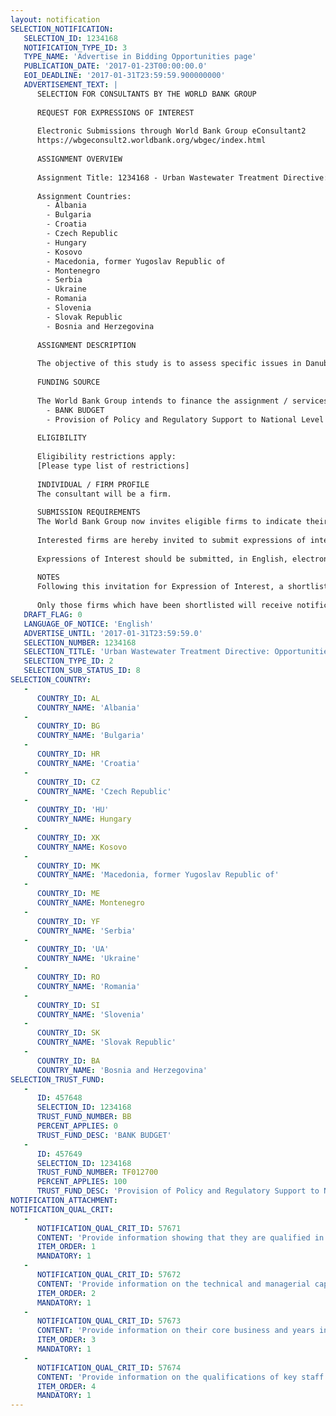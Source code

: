 ```yaml
---
layout: notification
SELECTION_NOTIFICATION: 
   SELECTION_ID: 1234168
   NOTIFICATION_TYPE_ID: 3
   TYPE_NAME: 'Advertise in Bidding Opportunities page'
   PUBLICATION_DATE: '2017-01-23T00:00:00.0'
   EOI_DEADLINE: '2017-01-31T23:59:59.900000000'
   ADVERTISEMENT_TEXT: |
      SELECTION FOR CONSULTANTS BY THE WORLD BANK GROUP
      
      REQUEST FOR EXPRESSIONS OF INTEREST
      
      Electronic Submissions through World Bank Group eConsultant2
      https://wbgeconsult2.worldbank.org/wbgec/index.html
      
      ASSIGNMENT OVERVIEW
      
      Assignment Title: 1234168 - Urban Wastewater Treatment Directive: Opportunities of EU accession
      
      Assignment Countries:
        - Albania
        - Bulgaria
        - Croatia
        - Czech Republic
        - Hungary
        - Kosovo
        - Macedonia, former Yugoslav Republic of
        - Montenegro
        - Serbia
        - Ukraine
        - Romania
        - Slovenia
        - Slovak Republic
        - Bosnia and Herzegovina
      
      ASSIGNMENT DESCRIPTION
      
      The objective of this study is to assess specific issues in Danube Basin region regarding: (i) implementation, (ii) outcomes; and (iii) sustainability (mostly from the point of view of affordability) of the UWWTD in the Danube Region. While the study will primarily base its assessment in the experience of current EU members countries within the Danube River Basin in the directive implementation, the work is expected to also benefit EU candidates and potential candidate countries from the region (meaning almost all other countries of the region). In this first stage, the study will not seek to answer all of those questions conclusively, but rather to provide sufficient elements needed to initiate an in depth discussion on achievement and appropriateness of UWWT directive implementation in DRB. In parallel, the study will also seek to document specific good practices that might show how to improve implementation efficiency.
      
      FUNDING SOURCE
      
      The World Bank Group intends to finance the assignment / services described below under the following:
        - BANK BUDGET
        - Provision of Policy and Regulatory Support to National Level Authorities and Support to Program Implementation - Component 1 (Bank Executed)
      
      ELIGIBILITY
      
      Eligibility restrictions apply:
      [Please type list of restrictions]
      
      INDIVIDUAL / FIRM PROFILE
      The consultant will be a firm. 
      
      SUBMISSION REQUIREMENTS
      The World Bank Group now invites eligible firms to indicate their interest in providing the services.  Interested firms must provide information indicating that they are qualified to perform the services (brochures, description of similar assignments, experience in similar conditions, availability of appropriate skills among staff, etc. for firms; CV and cover letter for individuals).  Please note that the total size of all attachments should be less than 5MB.  Consultants may associate to enhance their qualifications.
      
      Interested firms are hereby invited to submit expressions of interest.
      
      Expressions of Interest should be submitted, in English, electronically through World Bank Group eConsultant2 (https://wbgeconsult2.worldbank.org/wbgec/index.html)
      
      NOTES
      Following this invitation for Expression of Interest, a shortlist of qualified firms will be formally invited to submit proposals. Shortlisting and selection will be subject to the availability of funding.
      
      Only those firms which have been shortlisted will receive notification. No debrief will be provided to firms which have not been shortlisted.
   DRAFT_FLAG: 0
   LANGUAGE_OF_NOTICE: 'English'
   ADVERTISE_UNTIL: '2017-01-31T23:59:59.0'
   SELECTION_NUMBER: 1234168
   SELECTION_TITLE: 'Urban Wastewater Treatment Directive: Opportunities of EU accession'
   SELECTION_TYPE_ID: 2
   SELECTION_SUB_STATUS_ID: 8
SELECTION_COUNTRY: 
   - 
      COUNTRY_ID: AL
      COUNTRY_NAME: 'Albania'
   - 
      COUNTRY_ID: BG
      COUNTRY_NAME: 'Bulgaria'
   - 
      COUNTRY_ID: HR
      COUNTRY_NAME: 'Croatia'
   - 
      COUNTRY_ID: CZ
      COUNTRY_NAME: 'Czech Republic'
   - 
      COUNTRY_ID: 'HU'
      COUNTRY_NAME: Hungary
   - 
      COUNTRY_ID: XK
      COUNTRY_NAME: Kosovo
   - 
      COUNTRY_ID: MK
      COUNTRY_NAME: 'Macedonia, former Yugoslav Republic of'
   - 
      COUNTRY_ID: ME
      COUNTRY_NAME: Montenegro
   - 
      COUNTRY_ID: YF
      COUNTRY_NAME: 'Serbia'
   - 
      COUNTRY_ID: 'UA'
      COUNTRY_NAME: 'Ukraine'
   - 
      COUNTRY_ID: RO
      COUNTRY_NAME: 'Romania'
   - 
      COUNTRY_ID: SI
      COUNTRY_NAME: 'Slovenia'
   - 
      COUNTRY_ID: SK
      COUNTRY_NAME: 'Slovak Republic'
   - 
      COUNTRY_ID: BA
      COUNTRY_NAME: 'Bosnia and Herzegovina'
SELECTION_TRUST_FUND: 
   - 
      ID: 457648
      SELECTION_ID: 1234168
      TRUST_FUND_NUMBER: BB
      PERCENT_APPLIES: 0
      TRUST_FUND_DESC: 'BANK BUDGET'
   - 
      ID: 457649
      SELECTION_ID: 1234168
      TRUST_FUND_NUMBER: TF012700
      PERCENT_APPLIES: 100
      TRUST_FUND_DESC: 'Provision of Policy and Regulatory Support to National Level Authorities and Support to Program Implementation - Component 1 (Bank Executed)'
NOTIFICATION_ATTACHMENT: 
NOTIFICATION_QUAL_CRIT: 
   - 
      NOTIFICATION_QUAL_CRIT_ID: 57671
      CONTENT: 'Provide information showing that they are qualified in the field of the assignment.'
      ITEM_ORDER: 1
      MANDATORY: 1
   - 
      NOTIFICATION_QUAL_CRIT_ID: 57672
      CONTENT: 'Provide information on the technical and managerial capabilities of the firm.'
      ITEM_ORDER: 2
      MANDATORY: 1
   - 
      NOTIFICATION_QUAL_CRIT_ID: 57673
      CONTENT: 'Provide information on their core business and years in business.'
      ITEM_ORDER: 3
      MANDATORY: 1
   - 
      NOTIFICATION_QUAL_CRIT_ID: 57674
      CONTENT: 'Provide information on the qualifications of key staff.'
      ITEM_ORDER: 4
      MANDATORY: 1
---
```

